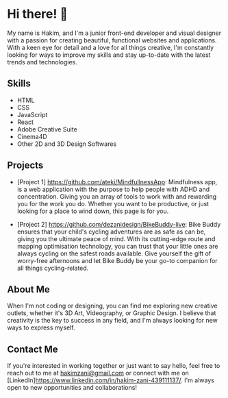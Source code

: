 # Hi there! 👋

My name is Hakim, and I'm a junior front-end developer and visual designer with a passion for creating beautiful, functional websites and applications. With a keen eye for detail and a love for all things creative, I'm constantly looking for ways to improve my skills and stay up-to-date with the latest trends and technologies.

## Skills
- HTML
- CSS
- JavaScript
- React
- Adobe Creative Suite
- Cinema4D
- Other 2D and 3D Design Softwares

## Projects
- [Project 1] https://github.com/ateki/MindfullnessApp: Mindfulness app, is a web application with the purpose to help people with ADHD and concentration. Giving you an array of tools to work with and rewarding you for the work you do. Whether you want to be productive, or just looking for a place to wind down, this page is for you.

- [Project 2] https://github.com/dezanidesign/BikeBuddy-live: Bike Buddy ensures that your child's cycling adventures are as safe as can be, giving you the ultimate peace of mind. With its cutting-edge route and mapping optimisation technology, you can trust that your little ones are always cycling on the safest roads available. Give yourself the gift of worry-free afternoons and let Bike Buddy be your go-to companion for all things cycling-related.

## About Me
When I'm not coding or designing, you can find me exploring new creative outlets, whether it's 3D Art, Videography, or Graphic Design. I believe that creativity is the key to success in any field, and I'm always looking for new ways to express myself.

## Contact Me
If you're interested in working together or just want to say hello, feel free to reach out to me at hakimzani@gmail.com or connect with me on [LinkedIn]https://www.linkedin.com/in/hakim-zani-439111137/. I'm always open to new opportunities and collaborations!
